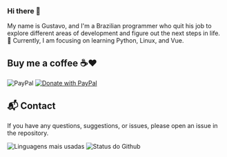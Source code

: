 ### Hi there 👋

My name is Gustavo, and I'm a Brazilian programmer who quit his job to explore different areas of development and figure out the next steps in life.  
🌱 Currently, I am focusing on learning Python, Linux, and Vue.  

## Buy me a coffee ☕❤️

![PayPal](https://img.shields.io/badge/PayPal-00457C?style=for-the-badge&logo=paypal&logoColor=white)
[![Donate with PayPal](https://www.paypalobjects.com/en_US/i/btn/btn_donate_LG.gif)](https://www.paypal.com/donate?hosted_button_id=23PAVC8AMJGYW)

## :mailbox_with_mail: Contact

If you have any questions, suggestions, or issues, please open an issue in the repository.

![Linguagens mais usadas](https://github-readme-stats.vercel.app/api/top-langs/?username=Bobagi&theme=dracula&layout=compact&hide_border=true&custom_title=Linguagens%20mais%20usadas&langs_count=6) ![Status do Github](https://github-readme-stats.vercel.app/api?username=Bobagi&theme=dracula&show_icons=true&layout=compact&hide_title=true&hide_rank=true&include_all_commits=true&hide_border=true&count_private=true&disable_animations=true)

<!--
**Bobagi/Bobagi** is a ✨ _special_ ✨ repository because its `README.md` (this file) appears on your GitHub profile.

Here are some ideas to get you started:

- 🔭 I’m currently working on ...
- 🌱 I’m currently learning ...
- 👯 I’m looking to collaborate on ...
- 🤔 I’m looking for help with ...
- 💬 Ask me about ...
- 📫 How to reach me: ...
- 😄 Pronouns: ...
- ⚡ Fun fact: ...
-->
